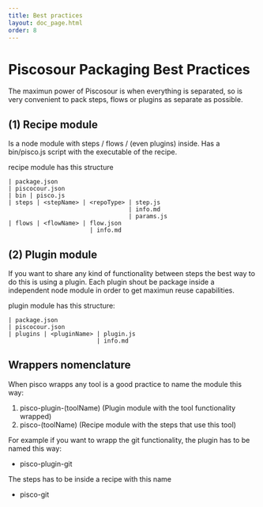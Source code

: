 ```yaml
---
title: Best practices
layout: doc_page.html
order: 8
---
```


# Piscosour Packaging Best Practices

The maximun power of Piscosour is when everything is separated, so is very convenient to pack steps, flows or plugins as separate as possible.

## (1) Recipe module

Is a node module with steps / flows / (even plugins) inside. Has a bin/pisco.js script with the executable of the recipe.

recipe module has this structure

```
| package.json
| piscocour.json
| bin | pisco.js
| steps | <stepName> | <repoType> | step.js
                                  | info.md
                                  | params.js
| flows | <flowName> | flow.json
                       | info.md                                  
```

## (2) Plugin module

If you want to share any kind of functionality between steps the best way to do this is using a plugin. Each plugin shout be package inside a independent node module in order to get maximun reuse capabilities.

plugin module has this structure:

```
| package.json
| piscocour.json
| plugins | <pluginName> | plugin.js
                         | info.md
```

## Wrappers nomenclature

When pisco wrapps any tool is a good practice to name the module this way:

1. pisco-plugin-(toolName) (Plugin module with the tool functionality wrapped)
2. pisco-(toolName) (Recipe module with the steps that use this tool)

For example if you want to wrapp the git functionality, the plugin has to be named this way:

- pisco-plugin-git

The steps has to be inside a recipe with this name

- pisco-git
